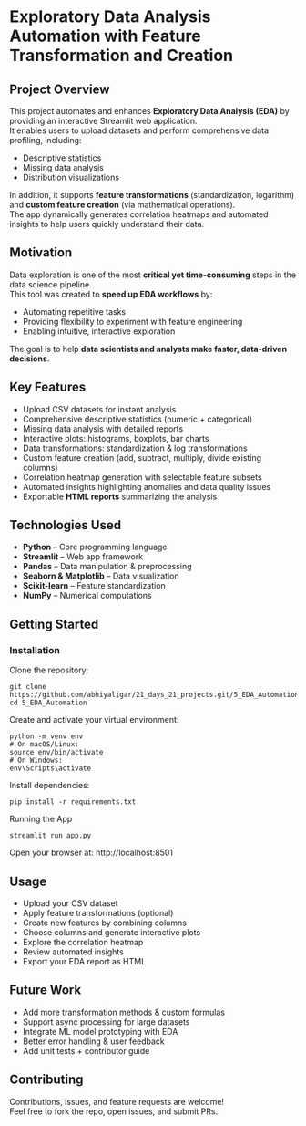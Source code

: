 # Exploratory Data Analysis Automation with Feature Transformation and Creation

## Project Overview
This project automates and enhances **Exploratory Data Analysis (EDA)** by providing an interactive Streamlit web application.  
It enables users to upload datasets and perform comprehensive data profiling, including:
- Descriptive statistics
- Missing data analysis
- Distribution visualizations  

In addition, it supports **feature transformations** (standardization, logarithm) and **custom feature creation** (via mathematical operations).  
The app dynamically generates correlation heatmaps and automated insights to help users quickly understand their data.



## Motivation
Data exploration is one of the most **critical yet time-consuming** steps in the data science pipeline.  
This tool was created to **speed up EDA workflows** by:
- Automating repetitive tasks
- Providing flexibility to experiment with feature engineering
- Enabling intuitive, interactive exploration  

The goal is to help **data scientists and analysts make faster, data-driven decisions**.



## Key Features
- Upload CSV datasets for instant analysis  
- Comprehensive descriptive statistics (numeric + categorical)  
- Missing data analysis with detailed reports  
- Interactive plots: histograms, boxplots, bar charts  
- Data transformations: standardization & log transformations  
- Custom feature creation (add, subtract, multiply, divide existing columns)  
- Correlation heatmap generation with selectable feature subsets  
- Automated insights highlighting anomalies and data quality issues  
- Exportable **HTML reports** summarizing the analysis  



## Technologies Used
- **Python** – Core programming language  
- **Streamlit** – Web app framework  
- **Pandas** – Data manipulation & preprocessing  
- **Seaborn & Matplotlib** – Data visualization  
- **Scikit-learn** – Feature standardization  
- **NumPy** – Numerical computations  



## Getting Started

### Installation
Clone the repository:
```
git clone https://github.com/abhiyaligar/21_days_21_projects.git/5_EDA_Automation
cd 5_EDA_Automation
```

Create and activate your virtual environment:

```
python -m venv env
# On macOS/Linux:
source env/bin/activate
# On Windows:
env\Scripts\activate
```
Install dependencies:

```
pip install -r requirements.txt
```
Running the App
```
streamlit run app.py
```
Open your browser at: http://localhost:8501


## Usage
- Upload your CSV dataset  
- Apply feature transformations (optional)  
- Create new features by combining columns  
- Choose columns and generate interactive plots  
- Explore the correlation heatmap  
- Review automated insights  
- Export your EDA report as HTML  



## Future Work
- Add more transformation methods & custom formulas  
- Support async processing for large datasets  
- Integrate ML model prototyping with EDA  
- Better error handling & user feedback  
- Add unit tests + contributor guide  


## Contributing
Contributions, issues, and feature requests are welcome!  
Feel free to fork the repo, open issues, and submit PRs.


